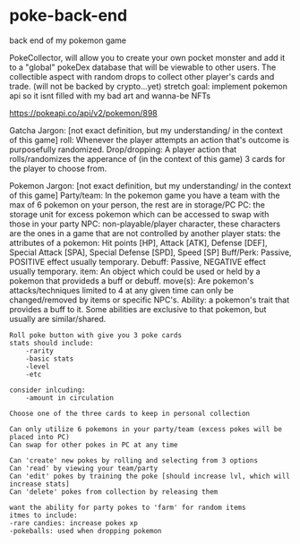 # poke-back-end
back end of my pokemon game

PokeCollector, will allow you to create your own pocket monster and add it to a "global" pokeDex database that will be viewable to other users. The collectible aspect with random drops to collect other player's cards and trade. (will not be backed by crypto...yet)
stretch goal: implement pokemon api so it isnt filled with my bad art and wanna-be NFTs

https://pokeapi.co/api/v2/pokemon/898

Gatcha Jargon: [not exact definition, but my understanding/ in the context of this game]
roll: Whenever the player attempts an action that's outcome is purposefully randomized.
Drop/dropping: A player action that rolls/randomizes the apperance of (in the context of this game) 3 cards for the player to choose from.


Pokemon Jargon: [not exact definition, but my understanding/ in the context of this game]
Party/team: In the pokemon game you have a team with the max of 6 pokemon on your person, the rest are in storage/PC
PC: the storage unit for excess pokemon which can be accessed to swap with those in your party
NPC: non-playable/player character, these characters are the ones in a game that are not controlled by another player
stats: the attributes of a pokemon: Hit points [HP], Attack [ATK], Defense [DEF], Special Attack [SPA], Special Defense [SPD], Speed [SP]
Buff/Perk: Passive, POSITIVE effect usually temporary.
Debuff: Passive, NEGATIVE effect usually temporary.
item: An object which could be used or held by a pokemon that provideds a buff or debuff.
move(s): Are pokemon's attacks/techniques limited to 4 at any given time can only be changed/removed by items or specific NPC's.
Ability: a pokemon's trait that provides a buff to it. Some abilities are exclusive to that pokemon, but usually are similar/shared.

    Roll poke button with give you 3 poke cards
    stats should include:
        -rarity
        -basic stats
        -level
        -etc

    consider inlcuding:
        -amount in circulation

    Choose one of the three cards to keep in personal collection

    Can only utilize 6 pokemons in your party/team (excess pokes will be placed into PC)
    Can swap for other pokes in PC at any time

    Can 'create' new pokes by rolling and selecting from 3 options
    Can 'read' by viewing your team/party
    Can 'edit' pokes by training the poke [should increase lvl, which will increase stats]
    Can 'delete' pokes from collection by releasing them

    want the ability for party pokes to 'farm' for random items
    itmes to include:
    -rare candies: increase pokes xp
    -pokeballs: used when dropping pokemon



